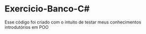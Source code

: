 # Exercicio-Banco-C#


Esse código foi criado com o intuito de testar meus conhecimentos introdutórios em POO
